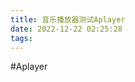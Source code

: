 ```yaml
---
title: 音乐播放器测试Aplayer
date: 2022-12-22 02:25:28
tags:
---
```



#Aplayer
<div class="aplayer no-destroy" data-id="5183531430" data-server="netease" data-type="playlist" data-fixed="true" data-mini="true" data-listFolded="false" data-order="random" data-preload="none" data-autoplay="false" muted></div>
